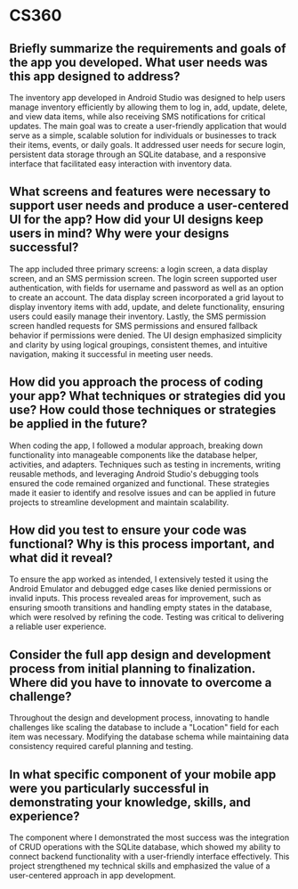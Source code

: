 # CS360

## Briefly summarize the requirements and goals of the app you developed. What user needs was this app designed to address?
The inventory app developed in Android Studio was designed to help users manage inventory efficiently by allowing them to log in, add, update, delete, and view data items, while also receiving SMS notifications for critical updates. The main goal was to create a user-friendly application that would serve as a simple, scalable solution for individuals or businesses to track their items, events, or daily goals. It addressed user needs for secure login, persistent data storage through an SQLite database, and a responsive interface that facilitated easy interaction with inventory data.

## What screens and features were necessary to support user needs and produce a user-centered UI for the app? How did your UI designs keep users in mind? Why were your designs successful?
The app included three primary screens: a login screen, a data display screen, and an SMS permission screen. The login screen supported user authentication, with fields for username and password as well as an option to create an account. The data display screen incorporated a grid layout to display inventory items with add, update, and delete functionality, ensuring users could easily manage their inventory. Lastly, the SMS permission screen handled requests for SMS permissions and ensured fallback behavior if permissions were denied. The UI design emphasized simplicity and clarity by using logical groupings, consistent themes, and intuitive navigation, making it successful in meeting user needs.

## How did you approach the process of coding your app? What techniques or strategies did you use? How could those techniques or strategies be applied in the future?
When coding the app, I followed a modular approach, breaking down functionality into manageable components like the database helper, activities, and adapters. Techniques such as testing in increments, writing reusable methods, and leveraging Android Studio's debugging tools ensured the code remained organized and functional. These strategies made it easier to identify and resolve issues and can be applied in future projects to streamline development and maintain scalability.

## How did you test to ensure your code was functional? Why is this process important, and what did it reveal?
To ensure the app worked as intended, I extensively tested it using the Android Emulator and debugged edge cases like denied permissions or invalid inputs. This process revealed areas for improvement, such as ensuring smooth transitions and handling empty states in the database, which were resolved by refining the code. Testing was critical to delivering a reliable user experience.

## Consider the full app design and development process from initial planning to finalization. Where did you have to innovate to overcome a challenge?
Throughout the design and development process, innovating to handle challenges like scaling the database to include a "Location" field for each item was necessary. Modifying the database schema while maintaining data consistency required careful planning and testing.

## In what specific component of your mobile app were you particularly successful in demonstrating your knowledge, skills, and experience?
The component where I demonstrated the most success was the integration of CRUD operations with the SQLite database, which showed my ability to connect backend functionality with a user-friendly interface effectively. This project strengthened my technical skills and emphasized the value of a user-centered approach in app development.
